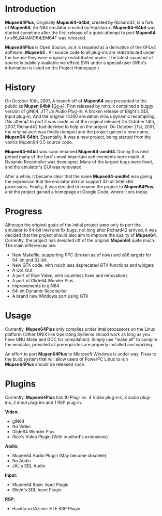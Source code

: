 # Introduction #

**Mupen64Plus**, Originally **Mupen64-64bit**, created by Richard42, is a fork of **Mupen64**, An N64 emulator created by Hacktarux. **Mupen64-64bit** was started sometime after the first release of a quick attempt to port **Mupen64** to x86\_64/AMD64/EM64T was released.

**Mupen64Plus** is Open Source, as it is required as a derivative of the GPLv2 software, **Mupen64** . All source code to all plug-ins are redistributed under the license they were originally redistributed under. The latest snapshot of source is publicly available via offsite SVN under a special user (Who's information is listed on the Project Homepage.)


# History #

On October 10th, 2007, A branch off of **Mupen64** was presented to the public as **Mupen 64bit** [[Go→](http://emutalk.net/showthread.php?t=42243)].  First released by nmn, it contained a buggy version of glN64, JTTL's Audio Plug-in, A broken release of Blight's SDL Input plug-in, And the original r4300 emulation minus dynamic recompiling. (No attempt to port it was made as of the original release) On October 14th, 2007, Richard42 had decided to help on the project. On October 21st, 2007, the original port was finally dumped and the project gained a new name, **Mupen64-64bit**. Essentially, It was a new project, being started from the vanilla Mupen64 0.5 source code.

**Mupen64-64bit** was soon renamed **Mupen64-amd64**. During this next period many of the fork's most important achievements were made. A Dynamic Recompiler was developed, Many of the largest bugs were fixed, and the emulator's GUI was renovated.

After a while, it became clear that the name **Mupen64-amd64** was giving the impression that the emulator did not support 32-bit Intel x86 processors. Finally, It was decided to rename the project to **Mupen64Plus**, and the project gained a homepage at Google Code, where it sits today.

# Progress #

Although the original goals of the initial project were only to port the emulator to 64-bit Intel and fix bugs, not long after Richard42 arrived, it was decided that the project should also aim to improve the quality of **Mupen64**. Currently, the project has deviated off of the original **Mupen64** quite much. The main differences are:

  * New Makefile, supporting PPC (broken as of now) and x86 targets for 64-bit and 32-bit.
  * New GTK code, with much less deprecated GTK functions and widgets
  * A Qt4 GUI
  * A port of Rice Video, with countless fixes and renovations
  * A port of Glide64 Wonder Plus
  * Improvements to glN64
  * 64-bit Dynamic Recompiler
  * A brand new Windows port using GTK

# Usage #

Currently, **Mupen64Plus** only compiles under Intel processors on the Linux platform (Other UNIX like Operating Systems should work as long as you have GNU Make and GCC for compilation). Simply use "make all" to compile the emulator, provided all prerequisites are properly installed and working.

An effort to port **Mupen64Plus** to Microsoft Windows is under way. Fixes to the build system that will allow users of PowerPC Linux to run **Mupen64Plus** should be released soon.

# Plugins #

Currently, **Mupen64Plus** has 10 Plug-ins. 4 Video plug-ins, 3 audio plug-ins, 2 input plug-ins and 1 RSP plug-in.

**Video:**
  * glN64
  * No Video
  * Glide64 Wonder Plus
  * Rice's Video Plugin (With mudlord's extensions)

**Audio:**
  * Mupen64 Audio Plugin (May become obsolete)
  * No Audio
  * JttL's SDL Audio

**Input:**
  * Mupen64 Basic Input Plugin
  * Blight's SDL Input Plugin

**RSP:**
  * Hacktarux/Azimer HLE RSP Plugin
